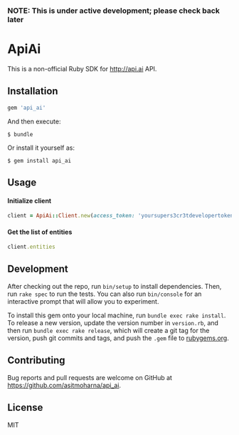 ### NOTE: This is under active development; please check back later ###

# ApiAi

This is a non-official Ruby SDK for http://api.ai API.

## Installation

```ruby
gem 'api_ai'
```

And then execute:

    $ bundle

Or install it yourself as:

    $ gem install api_ai

## Usage

#### Initialize client
```ruby
client = ApiAi::Client.new(access_token: 'yoursupers3cr3tdevelopertoken')
```

#### Get the list of entities
```ruby
client.entities
```

## Development

After checking out the repo, run `bin/setup` to install dependencies. Then, run `rake spec` to run the tests. You can also run `bin/console` for an interactive prompt that will allow you to experiment.

To install this gem onto your local machine, run `bundle exec rake install`. To release a new version, update the version number in `version.rb`, and then run `bundle exec rake release`, which will create a git tag for the version, push git commits and tags, and push the `.gem` file to [rubygems.org](https://rubygems.org).

## Contributing

Bug reports and pull requests are welcome on GitHub at https://github.com/asitmoharna/api_ai.

## License

MIT
